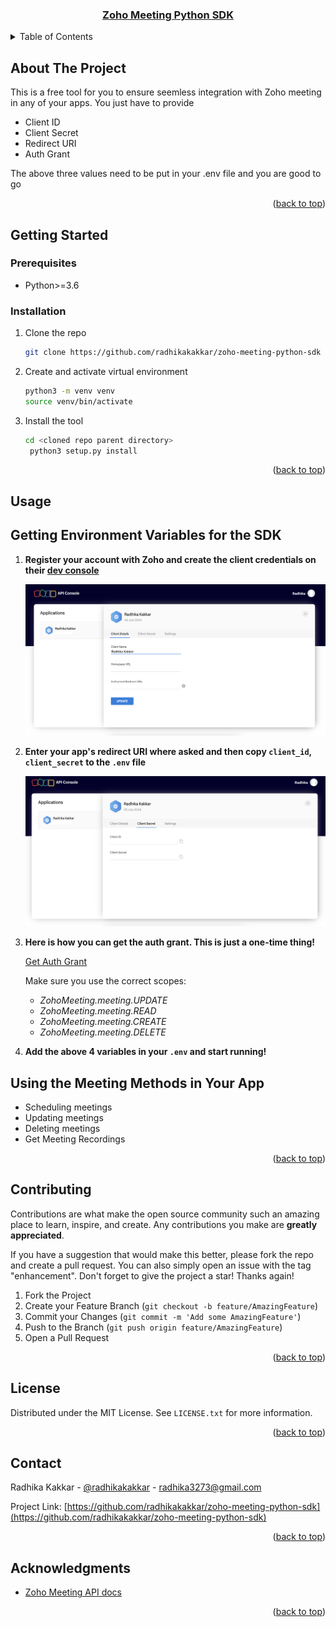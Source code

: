 <div id="top"></div>

<div align="center">
  <a href="https://github.com/radhikakakkar/zoho-meeting-python-sdk">
    <h3 align="center">Zoho Meeting Python SDK</h3>
  </a>
</div>

<!-- TABLE OF CONTENTS -->
<details>
  <summary>Table of Contents</summary>
  <ol>
    <li>
      <a href="#about-the-project">About The Project</a>
    </li>
    <li>
      <a href="#getting-started">Getting Started</a>
      <ul>
        <li><a href="#prerequisites">Prerequisites</a></li>
        <li><a href="#installation">Installation</a></li>
      </ul>
    </li>
    <li><a href="#usage">Usage</a>
     <ul>
        <li>Getting Environment Variables for the SDK</li>
        <li>Using the Meeting Methods in Your App</li>
        </ul>
    </li>
    <li><a href="#license">License</a></li>
    <li><a href="#contact">Contact</a></li>
    <li><a href="#acknowledgments">Acknowledgments</a></li>
  </ol>
</details>

<!-- ABOUT THE PROJECT -->

## About The Project

This is a free tool for you to ensure seemless integration with Zoho meeting in any of your apps. You just have to provide

- Client ID
- Client Secret
- Redirect URI
- Auth Grant

The above three values need to be put in your .env file and you are good to go

<p align="right">(<a href="#top">back to top</a>)</p>

<!-- GETTING STARTED -->

## Getting Started

### Prerequisites

- Python>=3.6

### Installation

1. Clone the repo
   ```sh
   git clone https://github.com/radhikakakkar/zoho-meeting-python-sdk
   ```
2. Create and activate virtual environment
   ```sh
   python3 -m venv venv
   source venv/bin/activate
   ```
3. Install the tool
   ```sh
   cd <cloned repo parent directory>
    python3 setup.py install
   ```

<p align="right">(<a href="#top">back to top</a>)</p>

<!-- USAGE EXAMPLES -->

## Usage

## Getting Environment Variables for the SDK

1. **Register your account with Zoho and create the client credentials on their [dev console](https://accounts.zoho.com/signin?servicename=AaaServer&context=&serviceurl=https%3A%2F%2Fapi-console.zoho.com%2Flogin)**
   
   ![Zoho API Console](imgs/zoho_api_console_img.png)

2. **Enter your app's redirect URI where asked and then copy `client_id`, `client_secret` to the `.env` file**

   ![Client Details](imgs/zoho_client_details_img.png)

3. **Here is how you can get the auth grant. This is just a one-time thing!**

   [Get Auth Grant](https://www.zoho.com/meeting/api-integration/authentication.html#:~:text=2.-,Get%20An%20Authorization%20Grant,-URL%3A%20https%3A//accounts)

   Make sure you use the correct scopes:
   
   * _ZohoMeeting.meeting.UPDATE_
   * _ZohoMeeting.meeting.READ_
   * _ZohoMeeting.meeting.CREATE_
   * _ZohoMeeting.meeting.DELETE_

4. **Add the above 4 variables in your `.env` and start running!**

## Using the Meeting Methods in Your App

* Scheduling meetings
* Updating meetings
* Deleting meetings
* Get Meeting Recordings 


<p align="right">(<a href="#top">back to top</a>)</p>

<!-- CONTRIBUTING -->

## Contributing

Contributions are what make the open source community such an amazing place to learn, inspire, and create. Any contributions you make are **greatly appreciated**.

If you have a suggestion that would make this better, please fork the repo and create a pull request. You can also simply open an issue with the tag "enhancement".
Don't forget to give the project a star! Thanks again!

1. Fork the Project
2. Create your Feature Branch (`git checkout -b feature/AmazingFeature`)
3. Commit your Changes (`git commit -m 'Add some AmazingFeature'`)
4. Push to the Branch (`git push origin feature/AmazingFeature`)
5. Open a Pull Request

<p align="right">(<a href="#top">back to top</a>)</p>

<!-- LICENSE -->

## License

Distributed under the MIT License. See `LICENSE.txt` for more information.

<p align="right">(<a href="#top">back to top</a>)</p>

<!-- CONTACT -->

## Contact

Radhika Kakkar - [@radhikakakkar](https://github.com/radhikakakkar) - radhika3273@gmail.com

Project Link: [https://github.com/radhikakakkar/zoho-meeting-python-sdk](https://github.com/radhikakakkar/zoho-meeting-python-sdk)

<p align="right">(<a href="#top">back to top</a>)</p>

<!-- ACKNOWLEDGMENTS -->

## Acknowledgments

- [Zoho Meeting API docs](https://www.zoho.com/meeting/api-integration.html)

<p align="right">(<a href="#top">back to top</a>)</p>

<!-- MARKDOWN LINKS & IMAGES -->
<!-- https://www.markdownguide.org/basic-syntax/#reference-style-links -->

[linkedin-url]: https://linkedin.com/in/radhika-kakkar/
